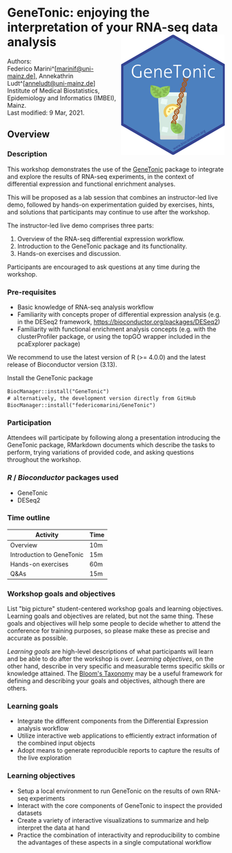 # GeneTonic: enjoying the interpretation of your RNA-seq data analysis <img src="man/figures/GeneTonic.png" align="right" width="240" height="278">

Authors:  
Federico Marini^[marinif@uni-mainz.de],
Annekathrin Ludt^[anneludt@uni-mainz.de]  
Institute of Medical Biostatistics, Epidemiology and Informatics (IMBEI), Mainz.
<br/>
Last modified: 9 Mar, 2021.

## Overview

### Description

This workshop demonstrates the use of the [GeneTonic](https://bioconductor.org/packages/GeneTonic/) package to integrate and explore the results of RNA-seq experiments, in the context of differential expression and functional enrichment analyses.

This will be proposed as a lab session that combines an instructor-led live demo, followed by hands-on experimentation guided by exercises, hints, and solutions that participants may continue to use after the workshop.

The instructor-led live demo comprises three parts:

1. Overview of the RNA-seq differential expression workflow.
2. Introduction to the GeneTonic package and its functionality.
3. Hands-on exercises and discussion.

Participants are encouraged to ask questions at any time during the workshop.

### Pre-requisites

* Basic knowledge of RNA-seq analysis workflow 
* Familiarity with concepts proper of differential expression analysis (e.g. in the DESeq2 framework, https://bioconductor.org/packages/DESeq2)
* Familiarity with functional enrichment analysis concepts (e.g. with the clusterProfiler package, or using the topGO wrapper included in the pcaExplorer package)

We recommend to use the latest version of R (>= 4.0.0) and the latest release of Bioconductor version (3.13).

Install the GeneTonic package

```
BiocManager::install("GeneTonic")
# alternatively, the development version directly from GitHub
BiocManager::install("federicomarini/GeneTonic")
```

### Participation

Attendees will participate by following along a presentation introducing the GeneTonic package, RMarkdown documents which describe the tasks to perform, trying variations of provided code, and asking questions throughout the workshop.

### _R_ / _Bioconductor_ packages used

* GeneTonic
* DESeq2

### Time outline

| Activity                     | Time |
|------------------------------|------|
| Overview                     | 10m  |
| Introduction to GeneTonic    | 15m  |
| Hands-on exercises           | 60m  |
| Q&As                         | 15m  |

### Workshop goals and objectives

List "big picture" student-centered workshop goals and learning
objectives. Learning goals and objectives are related, but not the
same thing. These goals and objectives will help some people to decide
whether to attend the conference for training purposes, so please make
these as precise and accurate as possible.

*Learning goals* are high-level descriptions of what
participants will learn and be able to do after the workshop is
over. *Learning objectives*, on the other hand, describe in very
specific and measurable terms specific skills or knowledge
attained. The [Bloom's Taxonomy](#bloom) may be a useful framework
for defining and describing your goals and objectives, although there
are others.

### Learning goals

* Integrate the different components from the Differential Expression analysis
workflow
* Utilize interactive web applications to efficiently extract information of the combined input objects
* Adopt means to generate reproducible reports to capture the results of the live exploration

### Learning objectives

* Setup a local environment to run GeneTonic on the results of own RNA-seq experiments
* Interact with the core components of GeneTonic to inspect the provided datasets
* Create a variety of interactive visualizations to summarize and help interpret the data at hand
* Practice the combination of interactivity and reproducibility to combine the advantages of these aspects in a single computational workflow



